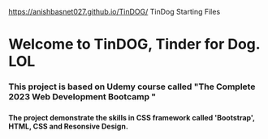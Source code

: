 https://anishbasnet027.github.io/TinDOG/
TinDog Starting Files
<h1>Welcome to TinDOG, Tinder for Dog. LOL</h1>
<h3>This project is based on Udemy course called "The Complete 2023 Web Development Bootcamp "<h3/>
  <h4> The project demonstrate the skills in CSS framework called 'Bootstrap', HTML, CSS and Resonsive Design.</h4>
